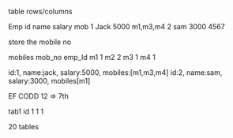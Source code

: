 table
rows/columns

Emp
id      name    salary  mob
1       Jack    5000    m1,m3,m4
2       sam  3000    4567

store the mobile no

mobiles
mob_no          emp_Id
m1              1
m2              2
m3              1
m4              1


id:1, name:jack, salary:5000, mobiles:[m1,m3,m4]
id:2, name:sam, salary:3000, mobiles[m1]

EF CODD
12 => 7th 

tab1
id
1
1
1

20 tables